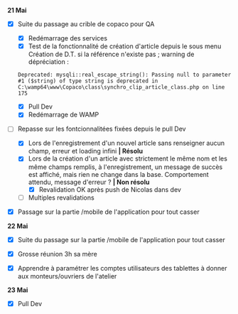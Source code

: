 **21 Mai**
- [x] Suite du passage au crible de copaco pour QA
    - [x] Redémarrage des services
    - [x] Test de la fonctionnalité de création d'article depuis le sous menu Création de D.T. si la référence n'existe pas ; warning de dépréciation : 
    ```
    Deprecated: mysqli::real_escape_string(): Passing null to parameter #1 ($string) of type string is deprecated in C:\wamp64\www\Copaco\class\synchro_clip_article_class.php on line 175
    ```
    - [x] Pull Dev
    - [x] Redémarrage de WAMP
- [ ] Repasse sur les fontcionnalitées fixées depuis le pull Dev
    - [x] Lors de l'enregistrement d'un nouvel article sans renseigner aucun champ, erreur et loading infini **| Résolu**
    - [x] Lors de la création d'un article avec strictement le même nom et les même champs remplis, à l'enregistrement, un message de succès est affiché, mais rien ne change dans la base. Comportement attendu, message d'erreur ? **| Non résolu**
        - [x] Revalidation OK après push de Nicolas dans dev
    - [ ] Multiples revalidations
- [x] Passage sur la partie /mobile de l'application pour tout casser


**22 Mai**
- [x] Suite du passage sur la partie /mobile de l'application pour tout casser
- [x] Grosse réunion 3h sa mère
- [x] Apprendre à paramétrer les comptes utilisateurs des tablettes à donner aux monteurs/ouvriers de l'atelier


**23 Mai**
- [x] Pull Dev